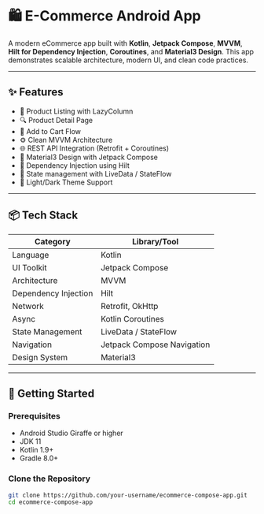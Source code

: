 # 🛍️ E-Commerce Android App

A modern eCommerce app built with **Kotlin**, **Jetpack Compose**, **MVVM**, **Hilt for Dependency Injection**, **Coroutines**, and **Material3 Design**. This app demonstrates scalable architecture, modern UI, and clean code practices.

---

## ✨ Features

- 🧾 Product Listing with LazyColumn
- 🔍 Product Detail Page
- 🛒 Add to Cart Flow
- ⚙️ Clean MVVM Architecture
- 🌐 REST API Integration (Retrofit + Coroutines)
- 🎨 Material3 Design with Jetpack Compose
- 💉 Dependency Injection using Hilt
- 🔄 State management with LiveData / StateFlow
- 🌙 Light/Dark Theme Support

---

## 📦 Tech Stack

| Category              | Library/Tool                  |
|-----------------------|-------------------------------|
| Language              | Kotlin                        |
| UI Toolkit            | Jetpack Compose               |
| Architecture          | MVVM                          |
| Dependency Injection  | Hilt                          |
| Network               | Retrofit, OkHttp              |
| Async                 | Kotlin Coroutines             |
| State Management      | LiveData / StateFlow          |
| Navigation            | Jetpack Compose Navigation    |
| Design System         | Material3                     |

---

## 🚀 Getting Started

### Prerequisites

- Android Studio Giraffe or higher
- JDK 11
- Kotlin 1.9+
- Gradle 8.0+

### Clone the Repository

```bash
git clone https://github.com/your-username/ecommerce-compose-app.git
cd ecommerce-compose-app
